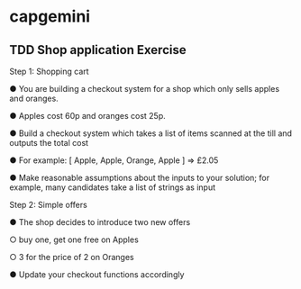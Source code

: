 # capgemini
TDD Shop application Exercise
----------------------------------
Step 1: Shopping cart

● You are building a checkout system for a shop which only sells apples and oranges.   

● Apples cost 60p and oranges cost 25p. 

● Build a checkout system which takes a list of items scanned at the till and outputs the total cost 

● For example: [ Apple, Apple, Orange, Apple ] => £2.05 

● Make reasonable assumptions about the inputs to your solution; for example, many candidates take a list of strings as input 

Step 2: Simple offers

● The shop decides to introduce two new offers 

○ buy one, get one free on Apples 

○ 3 for the price of 2 on Oranges 

● Update your checkout functions accordingly 
